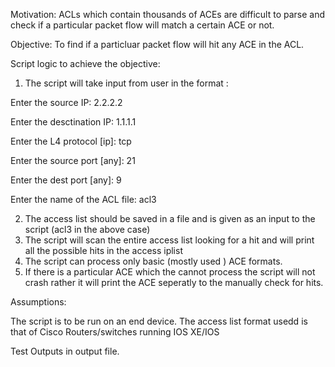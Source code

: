 Motivation:
ACLs which contain thousands of ACEs are difficult to parse and check if a particular packet flow will match a certain ACE or not.

Objective:
To find if a particluar packet flow will hit any ACE in the ACL.

Script logic to achieve the objective:
1) The script will take input from user in the format :


Enter the source IP: 2.2.2.2

Enter the desctination IP: 1.1.1.1

Enter the L4 protocol [ip]: tcp

Enter the source port [any]: 21

Enter the dest port [any]: 9

Enter the name of the ACL file: acl3



2) The access list should be saved in a file and is given as an input to the script (acl3 in the above case)
3) The script will scan the entire access list looking for a hit and will print all the possible hits in the access iplist
4) The script can process only basic (mostly used ) ACE formats.
5) If there is a particular ACE which the cannot process the script will not crash rather it will print the ACE seperatly to the manually check for hits.

Assumptions:

The script is to be run on an end device.
The access list format usedd is that of Cisco Routers/switches running IOS XE/IOS

Test Outputs in output file.
